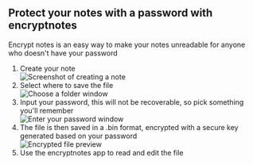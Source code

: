 ## Protect your notes with a password with encryptnotes

Encrypt notes is an easy way to make your notes unreadable for anyone who doesn't have your password 

1. Create your note <br>
![Screenshot of creating a note](https://i.postimg.cc/sDDTKNTh/1.png)
3. Select where to save the file <br>
  ![Choose a folder window](https://i.postimg.cc/2SgTk8rQ/2.png)
5. Input your password, this will not be recoverable, so pick something you'll remember <br>
![Enter your password window](https://i.postimg.cc/vHq3KtKS/3.png)
6. The file is then saved in a .bin format, encrypted with a secure key generated based on your password <br>
![Encrypted file preview](https://i.postimg.cc/wj10Ys8x/4.png)
7. Use the encryptnotes app to read and edit the file <br>
